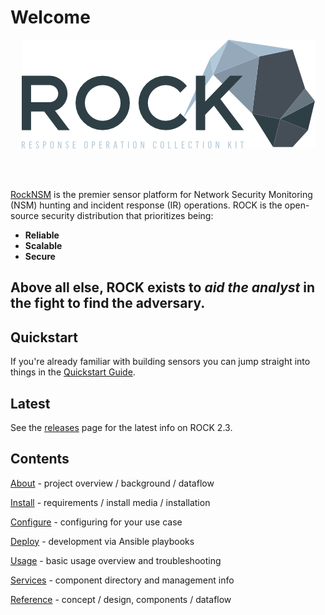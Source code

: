 # Welcome

<p align="center">
<img src="img/rock_logo.png">
</p>

<br>
<br>

[RockNSM](https://rocknsm.io) is the premier sensor platform for Network Security
Monitoring (NSM) hunting and incident response (IR) operations. ROCK is the
open-source security distribution that prioritizes being:  

- **Reliable**  
- **Scalable**  
- **Secure**  

Above all else, ROCK exists to _aid the analyst_ in the fight to find the
adversary.
<br>
---

## Quickstart

If you're already familiar with building sensors you can jump straight into things in the [Quickstart Guide](./quickstart.md).

## Latest

See the [releases](reference/latest.md) page for the latest info on ROCK 2.3.


## Contents

<!-- If you'd like to jump right into things, head over to [Quickstart Guide](install/quickstart.md). -->

[About](about/what_is_it.md) - project overview / background / dataflow

[Install](install/requirements.md) - requirements / install media / installation

[Configure](configure/index.md) - configuring for your use case

[Deploy](deployment/index.md) - development via Ansible playbooks

[Usage](usage/index.md) - basic usage overview and troubleshooting

[Services](services/index.md) - component directory and management info

[Reference](reference/tutorials.md) - concept / design, components / dataflow

